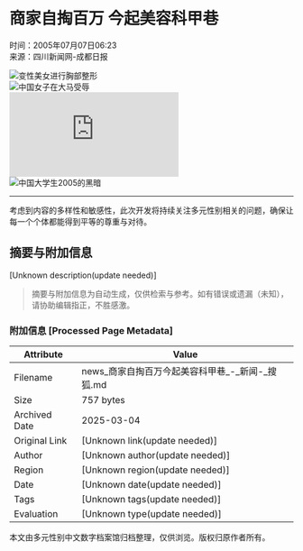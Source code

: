 # 商家自掏百万 今起美容科甲巷

时间：2005年07月07日06:23  
来源：四川新闻网-成都日报  

![变性美女进行胸部整形](https://photo.pic.sohu.com/images/news/2005-12-01/108eafe2308.jpg)  
![中国女子在大马受辱](https://photo.pic.sohu.com/images/news/2005-12-01/108eafbeb20.jpg)  
![栓在电话亭上的小男孩](https://photo.pic.sohu.com/view/tp-b-356269-1-1.html)  
![中国大学生2005的黑暗](https://photo.pic.sohu.com/images/news/2005-12-01/108eb18244c.jpg)  

---

考虑到内容的多样性和敏感性，此次开发将持续关注多元性别相关的问题，确保让每一个个体都能得到平等的尊重与对待。
<!-- tcd_original_link https://news.sohu.com/20050707/n226218779.shtml -->


## 摘要与附加信息

<!-- tcd_abstract -->
[Unknown description(update needed)]
<!-- tcd_abstract_end -->

> 摘要与附加信息为自动生成，仅供检索与参考。如有错误或遗漏（未知），请协助编辑指正，不胜感激。

### 附加信息 [Processed Page Metadata]

| Attribute       | Value                                  |
|-----------------|----------------------------------------|
| Filename        | news_商家自掏百万今起美容科甲巷_-_新闻-_搜狐.md                             |
| Size            | 757 bytes                           |
| Archived Date   | 2025-03-04                             |
| Original Link   | [Unknown link(update needed)]                       |
| Author          | [Unknown author(update needed)]                               |
| Region          | [Unknown region(update needed)]                               |
| Date            | [Unknown date(update needed)]                                 |
| Tags            | [Unknown tags(update needed)]                                 |
| Evaluation            | [Unknown type(update needed)]                                 |
<!-- tcd_table_end -->

本文由多元性别中文数字档案馆归档整理，仅供浏览。版权归原作者所有。

